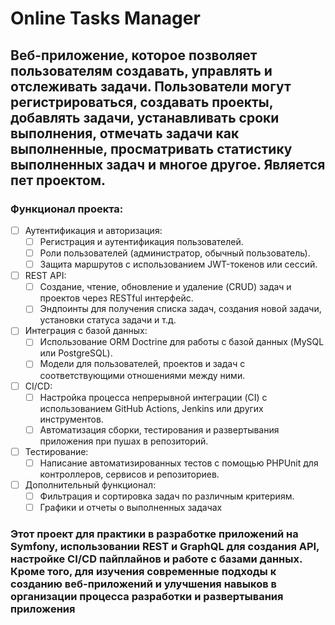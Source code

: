 # Online Tasks Manager

## Веб-приложение, которое позволяет пользователям создавать, управлять и отслеживать задачи. Пользователи могут регистрироваться, создавать проекты, добавлять задачи, устанавливать сроки выполнения, отмечать задачи как выполненные, просматривать статистику выполненных задач и многое другое. Является пет проектом.

### Функционал проекта:
- [ ] Аутентификация и авторизация:
  - [ ] Регистрация и аутентификация пользователей.
  - [ ] Роли пользователей (администратор, обычный пользователь).
  - [ ] Защита маршрутов с использованием JWT-токенов или сессий.
- [ ] REST API:
  - [ ] Создание, чтение, обновление и удаление (CRUD) задач и проектов через RESTful интерфейс.
  - [ ] Эндпоинты для получения списка задач, создания новой задачи, установки статуса задачи и т.д.
- [ ] Интеграция с базой данных:
  - [ ] Использование ORM Doctrine для работы с базой данных (MySQL или PostgreSQL).
  - [ ] Модели для пользователей, проектов и задач с соответствующими отношениями между ними.
- [ ] CI/CD:
  - [ ] Настройка процесса непрерывной интеграции (CI) с использованием GitHub Actions, Jenkins или других инструментов.
  - [ ] Автоматизация сборки, тестирования и развертывания приложения при пушах в репозиторий.
- [ ] Тестирование:
  - [ ] Написание автоматизированных тестов с помощью PHPUnit для контроллеров, сервисов и репозиториев.
- [ ] Дополнительный функционал:
  - [ ] Фильтрация и сортировка задач по различным критериям.
  - [ ] Графики и отчеты о выполненных задачах

### Этот проект для практики в разработке приложений на Symfony, использовании REST и GraphQL для создания API, настройке CI/CD пайплайнов и работе с базами данных. Кроме того, для изучения современные подходы к созданию веб-приложений и улучшения навыков в организации процесса разработки и развертывания приложения
